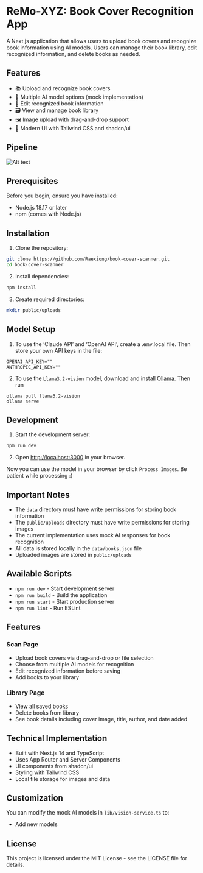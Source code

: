 # ReMo-XYZ: Book Cover Recognition App

A Next.js application that allows users to upload book covers and recognize book information using AI models. Users can manage their book library, edit recognized information, and delete books as needed.

## Features

- 📚 Upload and recognize book covers
- 🤖 Multiple AI model options (mock implementation)
- 📝 Edit recognized book information
- 🗃️ View and manage book library
- 🖼️ Image upload with drag-and-drop support
- 🎨 Modern UI with Tailwind CSS and shadcn/ui

## Pipeline

![Alt text]( https://github.com/Raexiong/book-cover-scanner/blob/c6e96cdc55ddacfbd2df403cefc0891c62fbdda9/flowchart.png)

## Prerequisites

Before you begin, ensure you have installed:

- Node.js 18.17 or later
- npm (comes with Node.js)

## Installation

1. Clone the repository:

```bash
git clone https://github.com/Raexiong/book-cover-scanner.git
cd book-cover-scanner
```

2. Install dependencies:

```bash
npm install
```

3. Create required directories:

```bash
mkdir public/uploads
```

## Model Setup

1. To use the ‘Claude API’ and ‘OpenAI API’, create a .env.local file. Then store your own API keys in the file:

```
OPENAI_API_KEY=""
ANTHROPIC_API_KEY=""
```

2. To use the `Llama3.2-vision` model, download and install [Ollama](https://ollama.com/download). Then run

```
ollama pull llama3.2-vision
ollama serve
```

## Development

1. Start the development server:

```bash
npm run dev
```

2. Open [http://localhost:3000](http://localhost:3000) in your browser.

Now you can use the model in your browser by click `Process Images`. Be patient while processing :)

## Important Notes

- The `data` directory must have write permissions for storing book information
- The `public/uploads` directory must have write permissions for storing images
- The current implementation uses mock AI responses for book recognition
- All data is stored locally in the `data/books.json` file
- Uploaded images are stored in `public/uploads`

## Available Scripts

- `npm run dev` - Start development server
- `npm run build` - Build the application
- `npm run start` - Start production server
- `npm run lint` - Run ESLint

## Features

### Scan Page

- Upload book covers via drag-and-drop or file selection
- Choose from multiple AI models for recognition
- Edit recognized information before saving
- Add books to your library

### Library Page

- View all saved books
- Delete books from library
- See book details including cover image, title, author, and date added

## Technical Implementation

- Built with Next.js 14 and TypeScript
- Uses App Router and Server Components
- UI components from shadcn/ui
- Styling with Tailwind CSS
- Local file storage for images and data

## Customization

You can modify the mock AI models in `lib/vision-service.ts` to:

- Add new models

## License

This project is licensed under the MIT License - see the LICENSE file for details.

